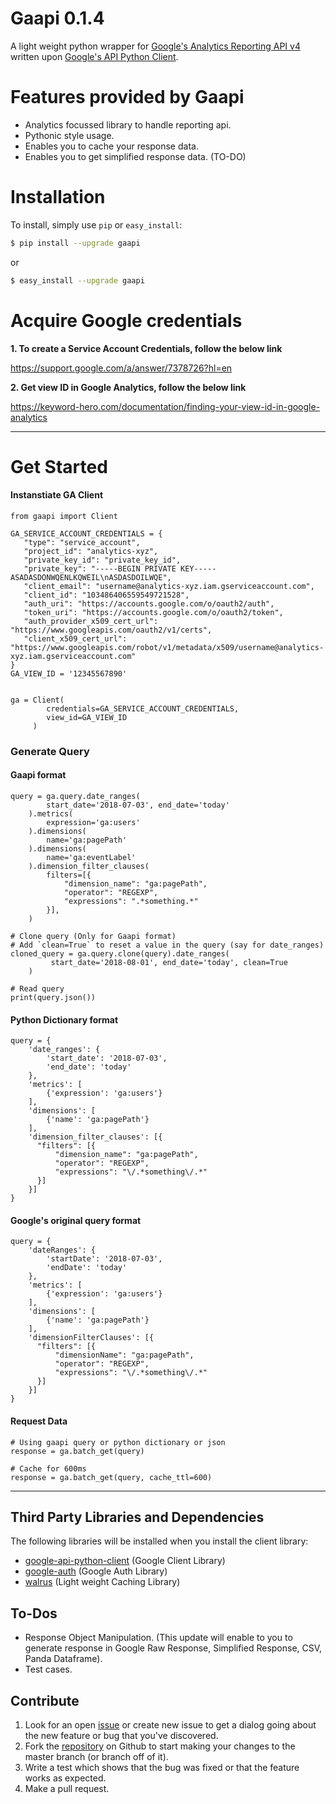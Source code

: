 # Gaapi 0.1.4

A light weight python wrapper for [Google's Analytics Reporting API v4](https://developers.google.com/analytics/devguides/reporting/core/v4/) written upon [Google's API Python Client](https://github.com/google/google-api-python-client).

# Features provided by Gaapi
- Analytics focussed library to handle reporting api.
- Pythonic style usage.
- Enables you to cache your response data.
- Enables you to get simplified response data. (TO-DO)

# Installation
To install, simply use `pip` or `easy_install`:

```bash
$ pip install --upgrade gaapi
```
or
```bash
$ easy_install --upgrade gaapi
```

# Acquire Google credentials

**1.  To create a Service Account Credentials, follow the below link**

https://support.google.com/a/answer/7378726?hl=en

**2.  Get view ID in Google Analytics, follow the below link**

https://keyword-hero.com/documentation/finding-your-view-id-in-google-analytics

------------

# Get Started
#### Instanstiate GA Client

    from gaapi import Client

    GA_SERVICE_ACCOUNT_CREDENTIALS = {
       "type": "service_account",
       "project_id": "analytics-xyz",
       "private_key_id": "private_key_id",
       "private_key": "-----BEGIN PRIVATE KEY-----ASADASDONWQENLKQWEIL\nASDASDOILWQE",
       "client_email": "username@analytics-xyz.iam.gserviceaccount.com",
       "client_id": "103486406559549721528",
       "auth_uri": "https://accounts.google.com/o/oauth2/auth",
       "token_uri": "https://accounts.google.com/o/oauth2/token",
       "auth_provider_x509_cert_url": "https://www.googleapis.com/oauth2/v1/certs",
       "client_x509_cert_url": "https://www.googleapis.com/robot/v1/metadata/x509/username@analytics-xyz.iam.gserviceaccount.com"
    }
    GA_VIEW_ID = '12345567890'


    ga = Client(
            credentials=GA_SERVICE_ACCOUNT_CREDENTIALS,
            view_id=GA_VIEW_ID
         )

### Generate Query

    
#### Gaapi format

    query = ga.query.date_ranges(
            start_date='2018-07-03', end_date='today'
        ).metrics(
            expression='ga:users'
        ).dimensions(
            name='ga:pagePath'
        ).dimensions(
            name='ga:eventLabel'
        ).dimension_filter_clauses(
            filters=[{
                "dimension_name": "ga:pagePath",
                "operator": "REGEXP",
                "expressions": ".*something.*"
            }],
        )

    # Clone query (Only for Gaapi format)
    # Add `clean=True` to reset a value in the query (say for date_ranges)
    cloned_query = ga.query.clone(query).date_ranges(
             start_date='2018-08-01', end_date='today', clean=True
        )

    # Read query
    print(query.json())


#### Python Dictionary format
    query = {
        'date_ranges': {
            'start_date': '2018-07-03',
            'end_date': 'today'
        },
        'metrics': [
            {'expression': 'ga:users'}
        ],
        'dimensions': [
            {'name': 'ga:pagePath'}
        ],
        'dimension_filter_clauses': [{
          "filters": [{
              "dimension_name": "ga:pagePath",
              "operator": "REGEXP",
              "expressions": "\/.*something\/.*"
          }]
        }]
    }

#### Google's original query format
    query = {
        'dateRanges': {
            'startDate': '2018-07-03',
            'endDate': 'today'
        },
        'metrics': [
            {'expression': 'ga:users'}
        ],
        'dimensions': [
            {'name': 'ga:pagePath'}
        ],
        'dimensionFilterClauses': [{
          "filters": [{
              "dimensionName": "ga:pagePath",
              "operator": "REGEXP",
              "expressions": "\/.*something\/.*"
          }]
        }]
    }



#### Request Data

    # Using gaapi query or python dictionary or json
    response = ga.batch_get(query)
    
    # Cache for 600ms
    response = ga.batch_get(query, cache_ttl=600)

------

## Third Party Libraries and Dependencies
The following libraries will be installed when you install the client library:
* [google-api-python-client](https://github.com/google/google-api-python-client) (Google Client Library)
* [google-auth](https://github.com/GoogleCloudPlatform/google-auth-library-python/) (Google Auth Library)
* [walrus](https://github.com/coleifer/walrus) (Light weight Caching Library)

## To-Dos
- Response Object Manipulation. (This update will enable to you to generate response in Google Raw Response, Simplified Response, CSV, Panda Dataframe).
- Test cases.

## Contribute
1. Look for an open [issue](https://github.com/rakeshgunduka/gaapi/issues) or create new issue to get a dialog going about the new feature or bug that you've discovered.
2. Fork the [repository](https://github.com/rakeshgunduka/gaapi) on Github to start making your changes to the master branch (or branch off of it).
3. Write a test which shows that the bug was fixed or that the feature works as expected.
4. Make a pull request.


